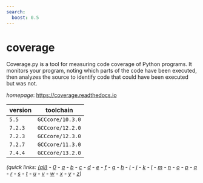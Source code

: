 ```yaml
---
search:
  boost: 0.5
---
```

# coverage

Coverage.py is a tool for measuring code coverage of Python programs.  It monitors your program, noting which parts of the code have been executed,  then analyzes the source to identify code that could have been executed but was not.

*homepage*: <https://coverage.readthedocs.io>

version | toolchain
--------|----------
``5.5`` | ``GCCcore/10.3.0``
``7.2.3`` | ``GCCcore/12.2.0``
``7.2.3`` | ``GCCcore/12.3.0``
``7.2.7`` | ``GCCcore/11.3.0``
``7.4.4`` | ``GCCcore/13.2.0``


*(quick links: [(all)](../index.md) - [0](../0/index.md) - [a](../a/index.md) - [b](../b/index.md) - [c](../c/index.md) - [d](../d/index.md) - [e](../e/index.md) - [f](../f/index.md) - [g](../g/index.md) - [h](../h/index.md) - [i](../i/index.md) - [j](../j/index.md) - [k](../k/index.md) - [l](../l/index.md) - [m](../m/index.md) - [n](../n/index.md) - [o](../o/index.md) - [p](../p/index.md) - [q](../q/index.md) - [r](../r/index.md) - [s](../s/index.md) - [t](../t/index.md) - [u](../u/index.md) - [v](../v/index.md) - [w](../w/index.md) - [x](../x/index.md) - [y](../y/index.md) - [z](../z/index.md))*

